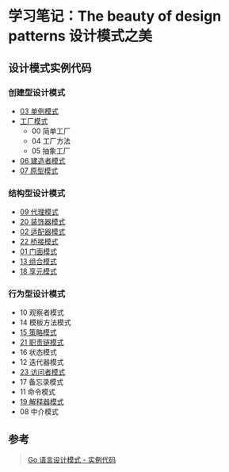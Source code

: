 # 学习笔记：The beauty of design patterns 设计模式之美

## 设计模式实例代码

### 创建型设计模式

- [03 单例模式](./singleton/README.md)
- [工厂模式](./factory/README.md)
  - 00 简单工厂
  - 04 工厂方法
  - 05 抽象工厂
- [06 建造者模式](./builder/README.md)
- [07 原型模式](./prototype/README.md)

### 结构型设计模式

- [09 代理模式](./proxy/README.md)
- [20 装饰器模式](./decorator/README.md)
- [02 适配器模式](./adapter/README.md)
- [22 桥接模式](./bridge/README.md)
- [01 门面模式](./facade/README.md)
- [13 组合模式](./composite/README.md)
- [18 享元模式](./flyweight/README.md)

### 行为型设计模式

- 10 观察者模式
- 14 模板方法模式
- [15 策略模式](./strategy/README.md)
- [21 职责链模式](./chain_of_responsiblility/README.md)
- 16 状态模式
- 12 迭代器模式
- [23 访问者模式](./visitor/README.md)
- 17 备忘录模式
- 11 命令模式
- [19 解释器模式](./interpreter/README.md)
- 08 中介模式

## 参考

> [Go 语言设计模式 - 实例代码][0]

[0]: https://github.com/senghoo/golang-design-pattern '设计模式 Go 实例 - 《研磨设计模式》学习笔记'
